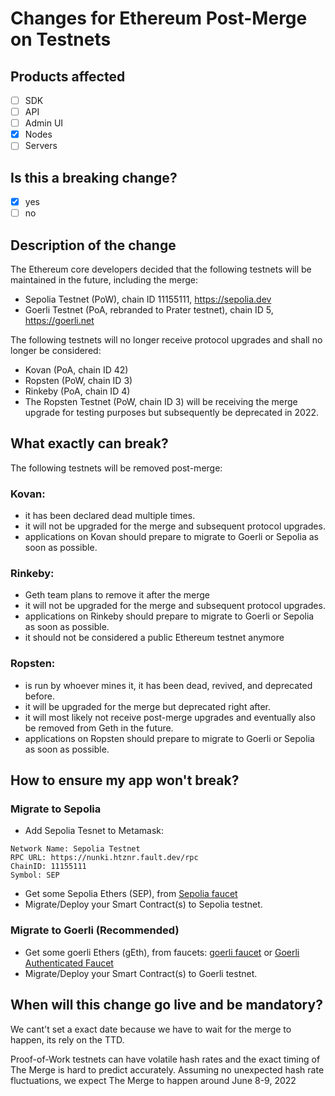# Changes for Ethereum Post-Merge on Testnets 

## Products affected
- [ ] SDK
- [ ] API
- [ ] Admin UI
- [x] Nodes
- [ ] Servers

## Is this a breaking change?
- [x] yes
- [ ] no

## Description of the change
The Ethereum core developers decided that the following testnets will be maintained in the future, including the merge:

- Sepolia Testnet (PoW), chain ID 11155111, https://sepolia.dev
- Goerli Testnet (PoA, rebranded to Prater testnet), chain ID 5, https://goerli.net

The following testnets will no longer receive protocol upgrades and shall no longer be considered:

- Kovan (PoA, chain ID 42)
- Ropsten (PoW, chain ID 3)
- Rinkeby (PoA, chain ID 4)
- The Ropsten Testnet (PoW, chain ID 3) will be receiving the merge upgrade for testing purposes but subsequently be deprecated in 2022.

## What exactly can break?
 The following testnets will be removed post-merge:
### Kovan: 
- it has been declared dead multiple times.
- it will not be upgraded for the merge and subsequent protocol upgrades. 
- applications on Kovan should prepare to migrate to Goerli or Sepolia as soon as possible.
### Rinkeby: 
- Geth team plans to remove it after the merge
- it will not be upgraded for the merge and subsequent protocol upgrades. 
- applications on Rinkeby should prepare to migrate to Goerli or Sepolia as soon as possible.
- it should not be considered a public Ethereum testnet anymore
### Ropsten: 
- is run by whoever mines it, it has been dead, revived, and deprecated before.
- it will be upgraded for the merge but deprecated right after.
- it will most likely not receive post-merge upgrades and eventually also be removed from Geth in the future.
- applications on Ropsten should prepare to migrate to Goerli or Sepolia as soon as possible.

## How to ensure my app won't break?
### Migrate to Sepolia
- Add Sepolia Tesnet to Metamask:
```
Network Name: Sepolia Testnet
RPC URL: https://nunki.htznr.fault.dev/rpc
ChainID: 11155111
Symbol: SEP
```
- Get some Sepolia Ethers (SEP), from [Sepolia faucet](https://faucet.sepolia.dev/)
- Migrate/Deploy your Smart Contract(s) to Sepolia testnet.

### Migrate to Goerli (Recommended)
- Get some goerli Ethers (gEth), from faucets: [goerli faucet](https://goerlifaucet.com/) or [Goerli Authenticated Faucet](https://goerli-faucet.mudit.blog/)
- Migrate/Deploy your Smart Contract(s) to Goerli testnet. 

## When will this change go live and be mandatory?

We cant't set a exact date because we have to wait for the merge to happen, its rely on the TTD.

Proof-of-Work testnets can have volatile hash rates and the exact timing of The Merge is hard to predict accurately. Assuming no unexpected hash rate fluctuations, we expect The Merge to happen around June 8-9, 2022
